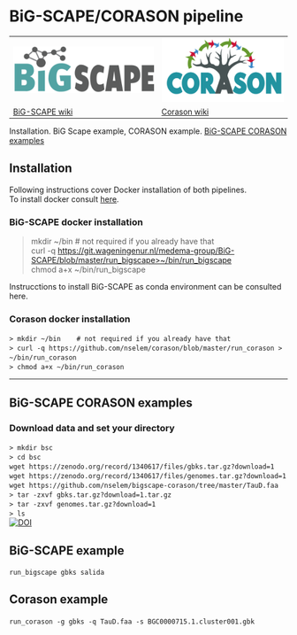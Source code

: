 # BiG-SCAPE/CORASON pipeline

<table>
   <tr>
      </td>
      <td style="vertical-align: middle"> <img src="images/bigscape.png" alt="bigscape" /> </td>
      <td> <img src="images/corason.png" alt="corason" width="260px"/>  
   
   </tr>
<tr>
   <td style="vertical-align: middle">
    <a href="https://git.wageningenur.nl/medema-group/BiG-SCAPE/wikis/home"> BiG-SCAPE wiki</a>
   </td>
   
   <td>
   <a href="https://github.com/nselem/corason/wiki"> Corason wiki</a>
      </td>
   
   </tr>
</table>


   Installation. BiG Scape example, CORASON example. [BiG-SCAPE CORASON examples](#big-scape-corason-examples)  



## Installation
Following instructions cover Docker installation of both pipelines.    
To install docker consult [here](pages/dockerInstall.md).  

### BiG-SCAPE docker installation     
> mkdir ~/bin    # not required if you already have that  
> curl -q https://git.wageningenur.nl/medema-group/BiG-SCAPE/blob/master/run_bigscape>~/bin/run_bigscape    
> chmod a+x ~/bin/run_bigscape    

Instrucctions to install BiG-SCAPE as conda environment can be consulted here.  

### Corason docker installation  
`> mkdir ~/bin    # not required if you already have that`    
`> curl -q https://github.com/nselem/corason/blob/master/run_corason > ~/bin/run_corason`    
`> chmod a+x ~/bin/run_corason`    

----------------
## BiG-SCAPE CORASON examples  
### Download data and set your directory  

`> mkdir bsc`  
`> cd bsc`  
`wget https://zenodo.org/record/1340617/files/gbks.tar.gz?download=1`    
`wget https://zenodo.org/record/1340617/files/genomes.tar.gz?download=1`    
`wget https://github.com/nselem/bigscape-corason/tree/master/TauD.faa`    
`> tar -zxvf gbks.tar.gz?download=1.tar.gz`    
`> tar -zxvf genomes.tar.gz?download=1`      
`> ls`  
[![DOI](https://zenodo.org/badge/DOI/10.5281/zenodo.1340617.svg)](https://doi.org/10.5281/zenodo.1340617)  

## BiG-SCAPE example  
`run_bigscape gbks salida`  

## Corason example  
`run_corason -g gbks -q TauD.faa -s BGC0000715.1.cluster001.gbk`    
